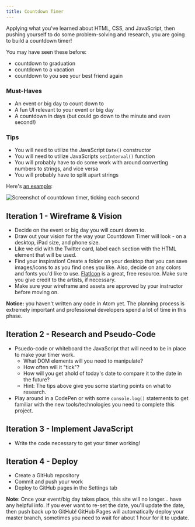 ```yaml
---
title: Countdown Timer
---
```


Applying what you've learned about HTML, CSS, and JavaScript, then pushing yourself to do some problem-solving and research, you are going to build a countdown timer!

You may have seen these before:
- countdown to graduation
- countdown to a vacation
- countdown to you see your best friend again

### Must-Haves

- An event or big day to count down to
- A fun UI relevant to your event or big day
- A countdown in days (but could go down to the minute and even second!)

### Tips

- You will need to utilize the JavaScript `Date()` constructor
- You will need to utilize JavaScripts `setInterval()` function
- You will probably have to do some work with around converting numbers to strings, and vice versa
- You will probably have to split apart strings

Here's <a target="blank" href="https://turingschool-projects.github.io/countdown-timer-js/">an example</a>:

<img alt="Screenshot of countdown timer, ticking each second" src="{{ site.url }}/web-app/projects/countdown-timer/assets/example.gif">

## Iteration 1 - Wireframe & Vision

- Decide on the event or big day you will count down to.
- Draw out your vision for the way your Countdown Timer will look - on a desktop, iPad size, and phone size.
- Like we did with the Twitter card, label each section with the HTML element that will be used.
- Find your inspiration! Create a folder on your desktop that you can save images/icons to as you find ones you like. Also, decide on any colors and fonts you'd like to use. <a target="blank" href="https://www.flaticon.com/">FlatIcon</a> is a great, free resource. Make sure you give credit to the artists, if necessary.
- Make sure your wireframe and assets are approved by your instructor before moving on.

**Notice:** you haven't written any code in Atom yet. The planning process is extremely important and professional developers spend a lot of time in this phase.
<br>

## Iteration 2 - Research and Pseudo-Code

- Psuedo-code or whiteboard the JavaScript that will need to be in place to make your timer work.
  - What DOM elements will you need to manipulate?
  - How often will it "tick"?
  - How will you get ahold of today's date to compare it to the date in the future?
  - Hint: The tips above give you some starting points on what to research.
- Play around in a CodePen or with some `console.log()` statements to get familiar with the new tools/technologies you need to complete this project.

## Iteration 3 - Implement JavaScript

- Write the code necessary to get your timer working!

## Iteration 4 - Deploy

- Create a GitHub repository
- Commit and push your work
- Deploy to GitHub pages in the Settings tab

**Note**: Once your event/big day takes place, this site will no longer... have any helpful info. If you ever want to re-set the date, you'll update the date, then push back up to GitHub! GitHub Pages will automatically deploy your master branch, sometimes you need to wait for about 1 hour for it to update.
